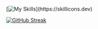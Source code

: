 [![My Skills](https://skillicons.dev/icons?i=react,js,tailwind,,html,css,)](https://skillicons.dev)

[![GitHub Streak](https://github-readme-streak-stats.herokuapp.com?user=searchsakib&theme=gruvbox-duo)](https://git.io/streak-stats)
